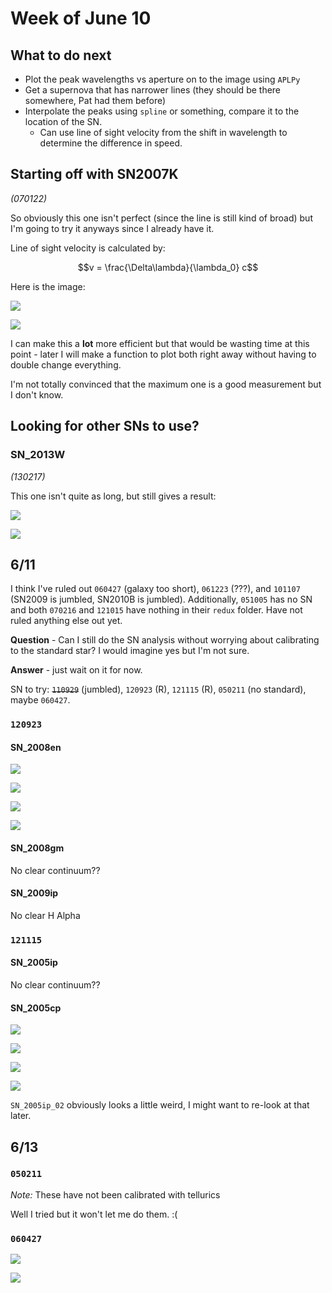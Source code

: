 # Week of June 10

## What to do next

* Plot the peak wavelengths vs aperture on to the image using `APLPy`
* Get a supernova that has narrower lines (they should be there somewhere, Pat had them before)
* Interpolate the peaks using `spline` or something, compare it to the location of the SN.
  * Can use line of sight velocity from the shift in wavelength to determine the difference in speed.

## Starting off with SN2007K

*(070122)*

So obviously this one isn't perfect (since the line is still kind of broad) but I'm going to try it anyways since I already have it.

Line of sight velocity is calculated by:

$$v = \frac{\Delta\lambda}{\lambda_0} c$$

Here is the image:

![](/SN_Images/SN2007K/SN2007K.png)

![](/SN_Images/SN2007K/SN2007K_interp.png)

I can make this a **lot** more efficient but that would be wasting time at this point - later I will make a function to plot both right away without having to double change everything.

I'm not totally convinced that the maximum one is a good measurement but I don't know.

## Looking for other SNs to use?

### SN_2013W

*(130217)*

This one isn't quite as long, but still gives a result:

![](/SN_Images/SN_2013W/SN_2013W.png)

![](/SN_Images/SN_2013W/SN_2013W_interp.png)

## 6/11

I think I've ruled out `060427` (galaxy too short), `061223` (???), and `101107` (SN2009 is jumbled, SN2010B is jumbled). Additionally, `051005` has no SN and both `070216` and `121015` have nothing in their `redux` folder. Have not ruled anything else out yet.

**Question** - Can I still do the SN analysis without worrying about calibrating to the standard star? I would imagine yes but I'm not sure.

**Answer** - just wait on it for now.

SN to try: ~~`110929`~~ (jumbled), `120923` (R), `121115` (R), `050211` (no standard), maybe `060427`.

### `120923`

#### SN_2008en

![](/SN_Images/SN_2008en/SN_2008en_01.png)

![](/SN_Images/SN_2008en/SN_2008en_01_interp.png)

![](/SN_Images/SN_2008en/SN_2008en_02.png)

![](/SN_Images/SN_2008en/SN_2008en_02_interp.png)


#### SN_2008gm

No clear continuum??

#### SN_2009ip

No clear H Alpha

### `121115`

#### SN_2005ip

No clear continuum??

#### SN_2005cp

![](/SN_Images/SN_2005ip/SN_2005ip_01.png)

![](/SN_Images/SN_2005ip/SN_2005ip_01_interp.png)

![](/SN_Images/SN_2005ip/SN_2005ip_02.png)

![](/SN_Images/SN_2005ip/SN_2005ip_02_interp.png)

`SN_2005ip_02` obviously looks a little weird, I might want to re-look at that later.

## 6/13

### `050211`

*Note:* These have not been calibrated with tellurics

Well I tried but it won't let me do them. :(

### `060427`

![](/SN_Images/SN2006bo/SN2006bo.png)

![](/SN_Images/SN2006bo/SN2006bo_interp.png)
